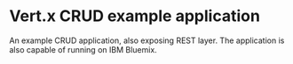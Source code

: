 # Vert.x CRUD example application

An example CRUD application, also exposing REST layer. The application is also capable of running on IBM Bluemix.
